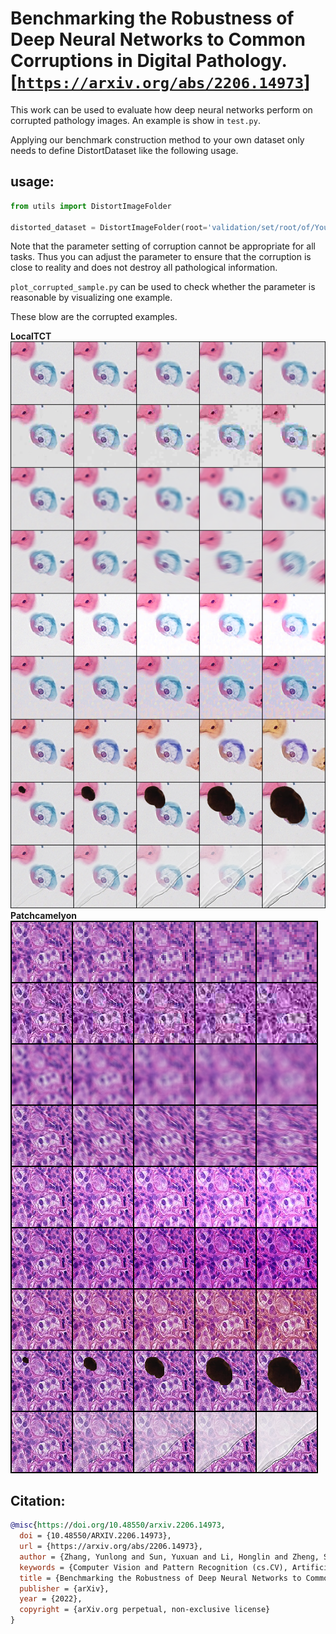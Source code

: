 # **Benchmarking the Robustness of Deep Neural Networks to Common  Corruptions in Digital Pathology**. [[`https://arxiv.org/abs/2206.14973`]](path)



This work can be used to evaluate how deep neural networks perform on corrupted pathology images. 
An example is show in `test.py`.

Applying our benchmark construction method to your own dataset only 
needs to define DistortDataset like the following usage.  

## usage:

```python
from utils import DistortImageFolder

distorted_dataset = DistortImageFolder(root='validation/set/root/of/Your/dataset/', method=distortion_name, severity=severity,transform=test_transform)
```

Note that the parameter setting of corruption cannot be appropriate for all tasks. Thus you can adjust the parameter to ensure that the corruption is close to reality and does not destroy all pathological information.

`plot_corrupted_sample.py` can be used to check whether the parameter is  reasonable  by visualizing one example.

These blow are the corrupted examples.

**LocalTCT**
![LocalTCT](LocalTCT_vis_sample.png)
**Patchcamelyon**
![Patchcamelyon](Patchcamelyon_vis_sample.png)



## **Citation:**

```bibtex
@misc{https://doi.org/10.48550/arxiv.2206.14973,
  doi = {10.48550/ARXIV.2206.14973},
  url = {https://arxiv.org/abs/2206.14973},
  author = {Zhang, Yunlong and Sun, Yuxuan and Li, Honglin and Zheng, Sunyi and Zhu, Chenglu and Yang, Lin},
  keywords = {Computer Vision and Pattern Recognition (cs.CV), Artificial Intelligence (cs.AI), FOS: Computer and information sciences, FOS: Computer and information sciences},
  title = {Benchmarking the Robustness of Deep Neural Networks to Common Corruptions in Digital Pathology},
  publisher = {arXiv},
  year = {2022},
  copyright = {arXiv.org perpetual, non-exclusive license}
}
```

